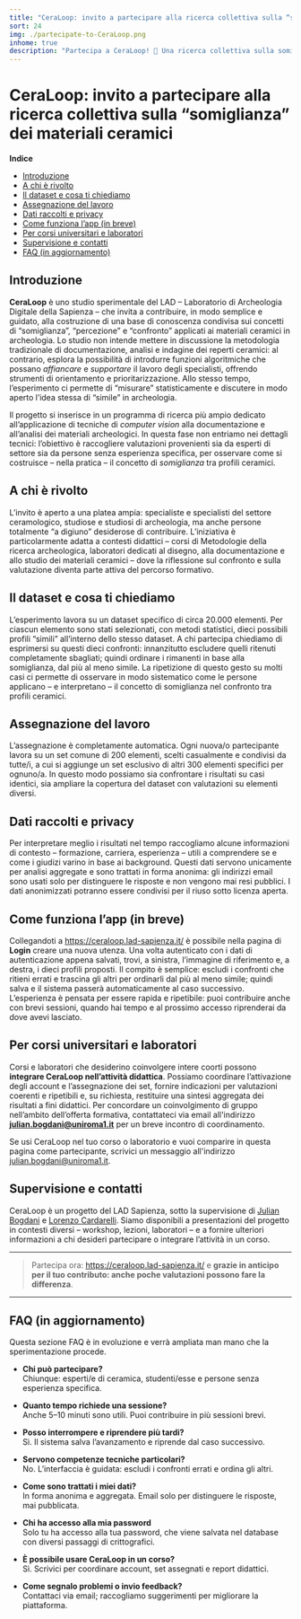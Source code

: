 ```yaml
---
title: "CeraLoop: invito a partecipare alla ricerca collettiva sulla “somiglianza” dei profili ceramici in archeologia"
sort: 24
img: ./partecipate-to-CeraLoop.png
inhome: true
description: "Partecipa a CeraLoop! 🏺 Una ricerca collettiva sulla somiglianza dei profili ceramici in archeologia. Aperta a tutti: esperti, studenti e appassionati. Contribuisci con pochi minuti alla classificazione archeologica basata su intelligenza artificiale"
---
```


# CeraLoop: invito a partecipare alla ricerca collettiva sulla “somiglianza” dei materiali ceramici

**Indice**
- [Introduzione](#introduzione)
- [A chi è rivolto](#a-chi-e-rivolto)
- [Il dataset e cosa ti chiediamo](#il-dataset-e-cosa-ti-chiediamo)
- [Assegnazione del lavoro](#assegnazione-del-lavoro)
- [Dati raccolti e privacy](#dati-raccolti-e-privacy)
- [Come funziona l’app (in breve)](#come-funziona-lapp-in-breve)
- [Per corsi universitari e laboratori](#per-corsi-universitari-e-laboratori)
- [Supervisione e contatti](#supervisione-e-contatti)
- [FAQ (in aggiornamento)](#faq-in-aggiornamento)

##  Introduzione
**CeraLoop** è uno studio sperimentale del LAD – Laboratorio di Archeologia Digitale della Sapienza – che invita a contribuire, in modo semplice e guidato, alla costruzione di una base di conoscenza condivisa sui concetti di “somiglianza”, “percezione” e “confronto” applicati ai materiali ceramici in archeologia. Lo studio non intende mettere in discussione la metodologia tradizionale di documentazione, analisi e indagine dei reperti ceramici: al contrario, esplora la possibilità di introdurre funzioni algoritmiche che possano _affiancare_ e _supportare_ il lavoro degli specialisti, offrendo strumenti di orientamento e prioritarizzazione. Allo stesso tempo, l’esperimento ci permette di “misurare” statisticamente e discutere in modo aperto l’idea stessa di “simile” in archeologia.

Il progetto si inserisce in un programma di ricerca più ampio dedicato all’applicazione di tecniche di _computer vision_ alla documentazione e all’analisi dei materiali archeologici. In questa fase non entriamo nei dettagli tecnici: l’obiettivo è raccogliere valutazioni provenienti sia da esperti di settore sia da persone senza esperienza specifica, per osservare come si costruisce – nella pratica – il concetto di _somiglianza_ tra profili ceramici.

## A chi è rivolto

L’invito è aperto a una platea ampia: specialiste e specialisti del settore ceramologico, studiose e studiosi di archeologia, ma anche persone totalmente “a digiuno” desiderose di contribuire. L’iniziativa è particolarmente adatta a contesti didattici – corsi di Metodologie della ricerca archeologica, laboratori dedicati al disegno, alla documentazione e allo studio dei materiali ceramici – dove la riflessione sul confronto e sulla valutazione diventa parte attiva del percorso formativo.

## Il dataset e cosa ti chiediamo

L’esperimento lavora su un dataset specifico di circa 20.000 elementi. Per ciascun elemento sono stati selezionati, con metodi statistici, dieci possibili profili “simili” all’interno dello stesso dataset. A chi partecipa chiediamo di esprimersi su questi dieci confronti: innanzitutto escludere quelli ritenuti completamente sbagliati; quindi ordinare i rimanenti in base alla somiglianza, dal più al meno simile. La ripetizione di questo gesto su molti casi ci permette di osservare in modo sistematico come le persone applicano – e interpretano – il concetto di somiglianza nel confronto tra profili ceramici.

## Assegnazione del lavoro

L’assegnazione è completamente automatica. Ogni nuova/o partecipante lavora su un set comune di 200 elementi, scelti casualmente e condivisi da tutte/i, a cui si aggiunge un set esclusivo di altri 300 elementi specifici per ognuno/a. In questo modo possiamo sia confrontare i risultati su casi identici, sia ampliare la copertura del dataset con valutazioni su elementi diversi.

## Dati raccolti e privacy

Per interpretare meglio i risultati nel tempo raccogliamo alcune informazioni di contesto – formazione, carriera, esperienza – utili a comprendere se e come i giudizi varino in base ai background. Questi dati servono unicamente per analisi aggregate e sono trattati in forma anonima: gli indirizzi email sono usati solo per distinguere le risposte e non vengono mai resi pubblici. I dati anonimizzati potranno essere condivisi per il riuso sotto licenza aperta.

## Come funziona l’app (in breve)

Collegandoti a https://ceraloop.lad-sapienza.it/ è possibile nella pagina di **Login** creare una nuova utenza. Una volta autenticato con i dati di autenticazione appena salvati, trovi, a sinistra, l’immagine di riferimento e, a destra, i dieci profili proposti. Il compito è semplice: escludi i confronti che ritieni errati e trascina gli altri per ordinarli dal più al meno simile; quindi salva e il sistema passerà automaticamente al caso successivo. L’esperienza è pensata per essere rapida e ripetibile: puoi contribuire anche con brevi sessioni, quando hai tempo e al prossimo accesso riprenderai da dove avevi lasciato.

## Per corsi universitari e laboratori

Corsi e laboratori che desiderino coinvolgere intere coorti possono **integrare CeraLoop nell’attività didattica**. Possiamo coordinare l’attivazione degli account e l’assegnazione dei set, fornire indicazioni per valutazioni coerenti e ripetibili e, su richiesta, restituire una sintesi aggregata dei risultati a fini didattici. Per concordare un coinvolgimento di gruppo nell’ambito dell’offerta formativa, contattateci via email all'indirizzo [**julian.bogdani@uniroma1.it**](mailto:julian.bogdani@uniroma1.it) per un breve incontro di coordinamento.

Se usi CeraLoop nel tuo corso o laboratorio e vuoi comparire in questa pagina come partecipante, scrivici un messaggio all'indirizzo [julian.bogdani@uniroma1.it](mailto:julian.bogdani@uniroma1.it).

## Supervisione e contatti

CeraLoop è un progetto del LAD Sapienza, sotto la supervisione di [Julian Bogdani](mailto:julian.bogdani@uniroma1.it) e [Lorenzo Cardarelli](mailto:lorenzo.cardarelli@uniroma1.it). Siamo disponibili a presentazioni del progetto in contesti diversi – workshop, lezioni, laboratori – e a fornire ulteriori informazioni a chi desideri partecipare o integrare l’attività in un corso.

---

> Partecipa ora: https://ceraloop.lad-sapienza.it/ e **grazie in anticipo per il tuo contributo: anche poche valutazioni possono fare la differenza**.

---

## FAQ (in aggiornamento)

Questa sezione FAQ è in evoluzione e verrà ampliata man mano che la sperimentazione procede.

- **Chi può partecipare?**  
  Chiunque: esperti/e di ceramica, studenti/esse e persone senza esperienza specifica.

- **Quanto tempo richiede una sessione?**  
  Anche 5–10 minuti sono utili. Puoi contribuire in più sessioni brevi.

- **Posso interrompere e riprendere più tardi?**  
  Sì. Il sistema salva l’avanzamento e riprende dal caso successivo.

- **Servono competenze tecniche particolari?**  
  No. L’interfaccia è guidata: escludi i confronti errati e ordina gli altri.

- **Come sono trattati i miei dati?**  
  In forma anonima e aggregata. Email solo per distinguere le risposte, mai pubblicata.

- **Chi ha accesso alla mia password**  
  Solo tu ha accesso alla tua password, che viene salvata nel database con diversi passaggi di crittografici.

- **È possibile usare CeraLoop in un corso?**  
  Sì. Scrivici per coordinare account, set assegnati e report didattici.

- **Come segnalo problemi o invio feedback?**  
  Contattaci via email; raccogliamo suggerimenti per migliorare la piattaforma.
